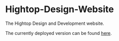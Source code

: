 # Hightop-Design-Website
The Hightop Design and Development website.

The currently deployed version can be found <a href="https://hightop-design.com/">here</a>.
